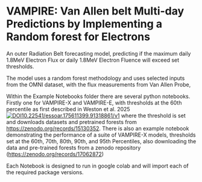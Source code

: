 # VAMPIRE: Van Allen belt Multi-day Predictions by Implementing a Random forest for Electrons

An outer Radiation Belt forecasting model, predicting if the maximum daily 1.8MeV Electron Flux or daily 1.8MeV Electron Fluence will exceed set thresholds.

The model uses a random forest methodology and uses selected inputs from the OMNI dataset, with the flux measurements from Van Allen Probe,

Within the Example Notebooks folder there are several python notebooks. Firstly one for VAMPIRE-X and VAMPIRE-E, with thresholds at the 60th percentile as first described in Weston et al. 2025 [![DOI10.22541/essoar.175611399.91318861/v1](http://img.shields.io/badge/DOI-10.22541/essoar.175611399.91318861/v1-B31B1B.svg)](https://doi.org/10.22541/essoar.175611399.91318861/v1) where the threshold is set and downloads datasets and pretrained forests from https://zenodo.org/records/15130352.
There is also an example notebook demonstrating the performance of a suite of VAMPIRE-X models, thresholds set at the 60th, 70th, 80th, 90th, and 95th Percentiles, also downloading the data and pre-trained forests from a zenodo repository (https://zenodo.org/records/17062872)

Each Notebook is designed to run in google colab and will import each of the required package versions. 
